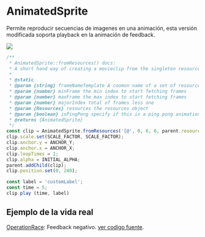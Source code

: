 # AnimatedSprite
Permite reproducir secuencias de imagenes en una animación, esta versión modificada soporta playback en la animación de feedback.

![](https://imgur.com/7toFrWq.gif)

```javascript
/**
 * AnimatedSprite::fromResources() docs:
 * A short hand way of creating a movieclip from the singleton resources object
 *
 * @static
 * @param {string} frameNameTemplate A coomon name of a set of resources, each one ending with a different number, for example at res1, res2, res3, ... res14, the alias would be res
 * @param {number} minFrame the min index to start fetching frames
 * @param {number} maxFrame the max index to start fetching frames
 * @param {number} majorIndex total of frames less one
 * @param {Resources} resources the resources object
 * @param {boolean} isPingPong specify if this is a ping pong animation
 * @returns {AnimatedSprite}
 */
const clip = AnimatedSprite.fromResources('[@', 0, 6, 6, parent.resources); // bracket parenthesis
clip.scale.set(SCALE_FACTOR, SCALE_FACTOR);
clip.anchor.y = ANCHOR_Y;
clip.anchor.x = ANCHOR_X;
clip.loopTimes = 1;
clip.alpha = INITIAL_ALPHA;
parent.addChild(clip);
clip.position.set(0, 240);

const label = 'customLabel';
const time = 5;
clip.play (time, label)
```

## Ejemplo de la vida real
[OperationRace](https://test.stmath.com/test.html#/game-test/OperationRace/): Feedback negativo. [ver codigo fuente](https://github.com/stmath/mind-games-OperationRace/blob/master/PixiArenas/OperationRace/components/OperatorMoviesFactory.js).